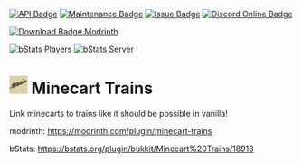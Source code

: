 [![API Badge](https://img.shields.io/badge/MC%20version-Spigot%20v1.20.1-blue?style=flat-square)](https://www.spigotmc.org/)
[![Maintenance Badge](https://img.shields.io/maintenance/yes/2023?style=flat-square)]()
[![Issue Badge](https://img.shields.io/github/issues/Fridtjof-DE/MinecartTrains?style=flat-square)](https://github.com/Fridtjof-DE/MinecartTrains/issues)
[![Discord Online Badge](https://img.shields.io/discord/961799414647750717?label=Discord&style=flat-square)](https://discord.gg/fT6VJurHCT)

[![Download Badge Modrinth](https://img.shields.io/modrinth/dt/plRff0I9?color=brightgreen&label=Modrinth%20downloads&style=flat-square)](https://modrinth.com/plugin/minecart-trains/versions)

[![bStats Players](https://img.shields.io/bstats/players/18918?style=flat-square)](https://bstats.org/plugin/bukkit/Minecart%20Trains/18918)
[![bStats Server](https://img.shields.io/bstats/servers/18918?style=flat-square)](https://bstats.org/plugin/bukkit/Minecart%20Trains/18918)

# <img src="https://github.com/Fridtjof-DE/MinecartTrains/blob/main/icon.png" data-canonical-src="https://github.com/Fridtjof-DE/MinecartTrains/blob/main/icon.png" width="32" height="32" /> Minecart Trains

Link minecarts to trains like it should be possible in vanilla!
 
modrinth: https://modrinth.com/plugin/minecart-trains

bStats: https://bstats.org/plugin/bukkit/Minecart%20Trains/18918
